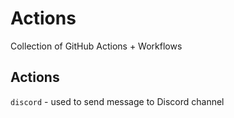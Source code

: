 # Actions

Collection of GitHub Actions + Workflows


## Actions

`discord` - used to send message to Discord channel
